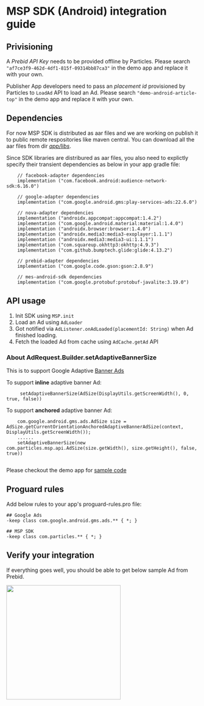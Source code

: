 # MSP SDK (Android) integration guide
## Privisioning
A *Prebid API Key* needs to be provided offline by Particles. Please search `"af7ce3f9-462d-4df1-815f-09314bb87ca3"` in the demo app and replace it with your own. 

Publisher App developers need to pass an *placement id* provisioned by Particles to `LoadAd` API to load an Ad. Please search `"demo-android-article-top"` in the demo app and replace it with your own.

## Dependencies
For now MSP SDK is distributed as aar files and we are working on publish it to public remote respositories like maven central. You can download all the aar files from dir [*app/libs*](https://github.com/ParticleMedia/msp-sdk-demo/tree/main/app/libs).

Since SDK libraries are distribured as aar files, you also need to explictly specify their transient dependencies as below in your app gradle file: 
```
    // facebook-adapter dependencies
    implementation ("com.facebook.android:audience-network-sdk:6.16.0")

    // google-adapter dependencies
    implementation ("com.google.android.gms:play-services-ads:22.6.0")

    // nova-adapter dependencies
    implementation ("androidx.appcompat:appcompat:1.4.2")
    implementation ("com.google.android.material:material:1.4.0")
    implementation ("androidx.browser:browser:1.4.0")
    implementation ("androidx.media3:media3-exoplayer:1.1.1")
    implementation ("androidx.media3:media3-ui:1.1.1")
    implementation ("com.squareup.okhttp3:okhttp:4.9.3")
    implementation ("com.github.bumptech.glide:glide:4.13.2")

    // prebid-adapter dependencies
    implementation ("com.google.code.gson:gson:2.8.9")

    // mes-android-sdk dependencies
    implementation ("com.google.protobuf:protobuf-javalite:3.19.0")
```

## API usage 
1. Init SDK using `MSP.init`
2. Load an Ad using `AdLoader`
3. Got notified via `AdListener.onAdLoaded(placementId: String)` when Ad finished loading.
4. Fetch the loaded Ad from cache using `AdCache.getAd` API

### About AdRequest.Builder.setAdaptiveBannerSize
This is to support Google Adaptive [Banner Ads](https://developers.google.com/ad-manager/mobile-ads-sdk/android/banner)

To support **inline** adaptive banner Ad: 
```
     setAdaptiveBannerSize(AdSize(DisplayUtils.getScreenWidth(), 0, true, false))
```

To support **anchored** adaptive banner Ad:
```
    com.google.android.gms.ads.AdSize size = AdSize.getCurrentOrientationAnchoredAdaptiveBannerAdSize(context, DisplayUtils.getScreenWidth());
    ......
    setAdaptiveBannerSize(new com.particles.msp.api.AdSize(size.getWidth(), size.getHeight(), false, true))
    
```

Please checkout the demo app for [sample code](https://github.com/ParticleMedia/msp-sdk-demo/blob/main/app/src/main/java/com/particlemedia/ad/MainActivity.kt)
## Proguard rules
Add below rules to your app's proguard-rules.pro file: 
```
## Google Ads
-keep class com.google.android.gms.ads.** { *; }

## MSP SDK
-keep class com.particles.** { *; }
```

## Verify your integration
If everything goes well, you should be able to get below sample Ad from Prebid.

<img width="300" src="https://github.com/user-attachments/assets/9135888c-f4d9-468c-b026-e989d1acbbad">
